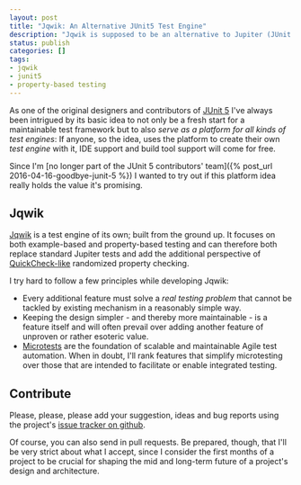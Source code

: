 ```yaml
---
layout: post
title: "Jqwik: An Alternative JUnit5 Test Engine"
description: "Jqwik is supposed to be an alternative to Jupiter (JUnit 5's default). I'm building it from the ground up."
status: publish
categories: []
tags:
- jqwik
- junit5
- property-based testing
---
```

As one of the original designers and contributors of [JUnit 5](https://github.com/junit-team/junit5)
I've always been intrigued by its basic idea to not only be a fresh start for a maintainable test framework
but to also _serve as a platform for all kinds of test engines_:
If anyone, so the idea, uses the platform to create their own _test engine_ with it,
IDE support and build tool support will come for free.

Since I'm [no longer part of the JUnit 5 contributors' team]({% post_url 2016-04-16-goodbye-junit-5 %})
I wanted to try out if this platform idea really holds the value it's promising.

## Jqwik

[Jqwik](https://jqwik.net/) is a test engine of its own; built from the ground up.
It focuses on both example-based and property-based testing and
can therefore both replace standard Jupiter tests and add the additional
perspective of [QuickCheck-like](https://en.wikipedia.org/wiki/QuickCheck)
randomized property checking.

I try hard to follow a few principles while developing Jqwik:

- Every additional feature must solve a _real testing problem_ that cannot be
  tackled by existing mechanism in a reasonably simple way.
- Keeping the design simpler - and thereby more maintainable - is a feature
  itself and will often prevail over adding another feature of unproven or rather
  esoteric value.
- [Microtests](https://www.industriallogic.com/blog/history-microtests/)
  are the foundation of scalable and maintainable Agile test automation.
  When in doubt, I'll rank features that simplify microtesting over those that
  are intended to facilitate or enable integrated testing.

## Contribute

Please, please, please add your suggestion, ideas and bug reports using the project's
[issue tracker on github](https://github.com/jlink/jqwik/issues).

Of course, you can also send in pull requests. Be prepared, though, that
I'll be very strict about what I accept, since I consider
the first months of a project to be crucial for shaping the mid and long-term
future of a project's design and architecture.
